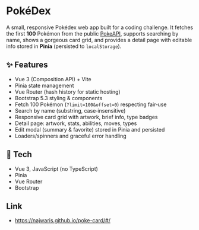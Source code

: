 # PokéDex

A small, responsive Pokédex web app built for a coding challenge. It fetches the first **100** Pokémon from the public [PokeAPI](https://pokeapi.co/), supports searching by name, shows a gorgeous card grid, and provides a detail page with editable info stored in **Pinia** (persisted to `localStorage`).

## ✨ Features
- Vue 3 (Composition API) + Vite
- Pinia state management
- Vue Router (hash history for static hosting)
- Bootstrap 5.3 styling & components
- Fetch 100 Pokémon (`?limit=100&offset=0`) respecting fair‑use
- Search by name (substring, case‑insensitive)
- Responsive card grid with artwork, brief info, type badges
- Detail page: artwork, stats, abilities, moves, types
- Edit modal (summary & favorite) stored in Pinia and persisted
- Loaders/spinners and graceful error handling

## 🧰 Tech
- Vue 3, JavaScript (no TypeScript)
- Pinia
- Vue Router
- Bootstrap

## Link
- https://najwaris.github.io/poke-card/#/
